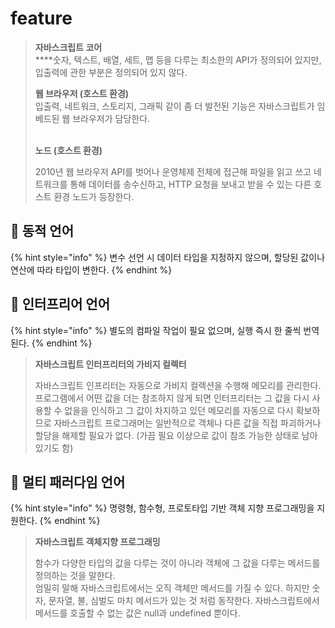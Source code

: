 # feature

> **자바스크립트 코어**\
> ****숫자, 텍스트, 배열, 세트, 맵 등을 다루는 최소한의 API가 정의되어 있지만, 입출력에 관한 부분은 정의되어 있지 않다.
>
>
>
> **웹 브라우저 (호스트 환경)**\
> 입출력, 네트워크, 스토리지, 그래픽 같이 좀 더 발전된 기능은 자바스크립트가 임베드된 웹 브라우저가 담당한다.
>
> \
> **노드 (호스트 환경)**
>
> 2010년 웹 브라우저 API를 벗어나 운영체제 전체에 접근해 파일을 읽고 쓰고 네트워크를 통해 데이터를 송수신하고, HTTP 요청을 보내고 받을 수 있는 다른 호스트 환경 노드가 등장한다.&#x20;

## 🐇 동적 언어

{% hint style="info" %}
변수 선언 시 데이터 타입을 지정하지 않으며, 할당된 값이나 연산에 따라 타입이 변한다.
{% endhint %}

## 🐇 인터프리어 언어

{% hint style="info" %}
별도의 컴파일 작업이 필요 없으며, 실행 즉시 한 줄씩 번역된다.
{% endhint %}

> **자바스크립트 인터프리터의 가비지 컬렉터**
>
> 자바스크립트 인프리터는 자동으로 가비지 컬렉션을 수행해 메모리를 관리한다. 프로그램에서 어떤 값을 더는 참조하지 않게 되면 인터프리터는 그 값을 다시 사용할 수 없을을 인식하고 그 값이 차지하고 있던 메모리를 자동으로 다시 확보하므로 자바스크립트 프로그래머는 일반적으로 객체나 다른 값을 직접 파괴하거나 할당을 해제할 필요가 없다. (가끔 필요 이상으로 값이 참조 가능한 상태로 남아있기도 함)&#x20;

## 🐇 멀티 패러다임 언어

{% hint style="info" %}
명령형, 함수형, 프로토타입 기반 객체 지향 프로그래밍을 지원한다.
{% endhint %}

> **자바스크립트 객체지향 프로그래밍**
>
> 함수가 다양한 타입의 값을 다루는 것이 아니라 객체에 그 값을 다루는 메서드를 정의하는 것을 말한다.\
> 엄밀히 말해 자바스크립트에서는 오직 객체만 메서드를 가질 수 있다. 하지만 숫자, 문자열, 불, 심벌도 마치 메서드가 있는 것 처럼 동작한다. 자바스크립트에서 메서드를 호출할 수 없는 값은 null과 undefined 뿐이다.
